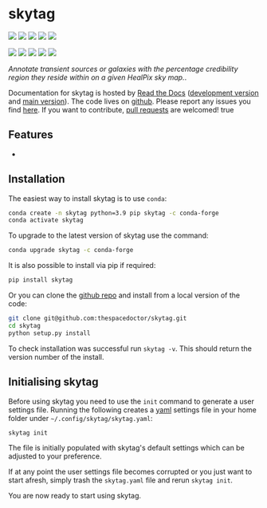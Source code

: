 # skytag

<!-- INFO BADGES -->  

[![](https://img.shields.io/pypi/pyversions/skytag)](https://pypi.org/project/skytag/)
[![](https://img.shields.io/pypi/v/skytag)](https://pypi.org/project/skytag/)
[![](https://img.shields.io/conda/vn/conda-forge/skytag)](https://anaconda.org/conda-forge/skytag)
[![](https://pepy.tech/badge/skytag)](https://pepy.tech/project/skytag)
[![](https://img.shields.io/github/license/thespacedoctor/skytag)](https://github.com/thespacedoctor/skytag)

<!-- STATUS BADGES -->  

[![](https://soxs-eso-data.org/ci/buildStatus/icon?job=skytag%2Fmain&subject=build%20main)](https://soxs-eso-data.org/ci/blue/organizations/jenkins/skytag/activity?branch=main)
[![](https://soxs-eso-data.org/ci/buildStatus/icon?job=skytag%2Fdevelop&subject=build%20dev)](https://soxs-eso-data.org/ci/blue/organizations/jenkins/skytag/activity?branch=develop)
[![](https://cdn.jsdelivr.net/gh/thespacedoctor/skytag@main/coverage.svg)](https://raw.githack.com/thespacedoctor/skytag/main/htmlcov/index.html)
[![](https://readthedocs.org/projects/skytag/badge/?version=main)](https://skytag.readthedocs.io/en/main/)
[![](https://img.shields.io/github/issues/thespacedoctor/skytag/type:%20bug?label=bug%20issues)](https://github.com/thespacedoctor/skytag/issues?q=is%3Aissue+is%3Aopen+label%3A%22type%3A+bug%22+) 

*Annotate transient sources or galaxies with the percentage credibility region they reside within on a given HealPix sky map.*.

Documentation for skytag is hosted by [Read the Docs](https://skytag.readthedocs.io/en/main/) ([development version](https://skytag.readthedocs.io/en/develop/) and [main version](https://skytag.readthedocs.io/en/main/)). The code lives on [github](https://github.com/thespacedoctor/skytag). Please report any issues you find [here](https://github.com/thespacedoctor/skytag/issues). If you want to contribute, [pull requests](https://github.com/thespacedoctor/skytag/pulls) are welcomed! 
true


## Features

* 



## Installation

The easiest way to install skytag is to use `conda`:

``` bash
conda create -n skytag python=3.9 pip skytag -c conda-forge
conda activate skytag
```

To upgrade to the latest version of skytag use the command:

``` bash
conda upgrade skytag -c conda-forge
```

It is also possible to install via pip if required:

``` bash
pip install skytag
```

Or you can clone the [github repo](https://github.com/thespacedoctor/skytag) and install from a local version of the code:

``` bash
git clone git@github.com:thespacedoctor/skytag.git
cd skytag
python setup.py install
```

To check installation was successful run `skytag -v`. This should return the version number of the install.

## Initialising skytag

Before using skytag you need to use the `init` command to generate a user settings file. Running the following creates a [yaml](https://learnxinyminutes.com/docs/yaml/) settings file in your home folder under `~/.config/skytag/skytag.yaml`:

```bash
skytag init
```

The file is initially populated with skytag's default settings which can be adjusted to your preference.

If at any point the user settings file becomes corrupted or you just want to start afresh, simply trash the `skytag.yaml` file and rerun `skytag init`.

You are now ready to start using skytag.
